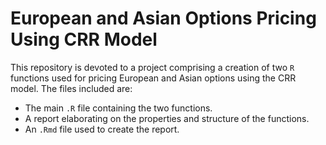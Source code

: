 # European and Asian Options Pricing Using CRR Model

This repository is devoted to a project comprising a creation of two `R` functions used for pricing European and Asian options using the CRR model. The files included are:

* The main `.R` file containing the two functions.
* A report elaborating on the properties and structure of the functions.
* An `.Rmd` file used to create the report.


